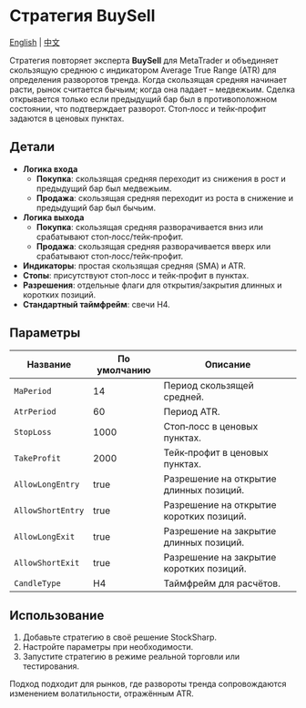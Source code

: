 # Стратегия BuySell
[English](README.md) | [中文](README_cn.md)

Стратегия повторяет эксперта **BuySell** для MetaTrader и объединяет скользящую среднюю с индикатором Average True Range (ATR) для определения разворотов тренда.
Когда скользящая средняя начинает расти, рынок считается бычьим; когда она падает – медвежьим.
Сделка открывается только если предыдущий бар был в противоположном состоянии, что подтверждает разворот.
Стоп‑лосс и тейк‑профит задаются в ценовых пунктах.

## Детали

- **Логика входа**
  - **Покупка**: скользящая средняя переходит из снижения в рост и предыдущий бар был медвежьим.
  - **Продажа**: скользящая средняя переходит из роста в снижение и предыдущий бар был бычьим.
- **Логика выхода**
  - **Покупка**: скользящая средняя разворачивается вниз или срабатывают стоп‑лосс/тейк‑профит.
  - **Продажа**: скользящая средняя разворачивается вверх или срабатывают стоп‑лосс/тейк‑профит.
- **Индикаторы**: простая скользящая средняя (SMA) и ATR.
- **Стопы**: присутствуют стоп‑лосс и тейк‑профит в пунктах.
- **Разрешения**: отдельные флаги для открытия/закрытия длинных и коротких позиций.
- **Стандартный таймфрейм**: свечи H4.

## Параметры

| Название | По умолчанию | Описание |
| -------- | ------------ | -------- |
| `MaPeriod` | 14 | Период скользящей средней. |
| `AtrPeriod` | 60 | Период ATR. |
| `StopLoss` | 1000 | Стоп‑лосс в ценовых пунктах. |
| `TakeProfit` | 2000 | Тейк‑профит в ценовых пунктах. |
| `AllowLongEntry` | true | Разрешение на открытие длинных позиций. |
| `AllowShortEntry` | true | Разрешение на открытие коротких позиций. |
| `AllowLongExit` | true | Разрешение на закрытие длинных позиций. |
| `AllowShortExit` | true | Разрешение на закрытие коротких позиций. |
| `CandleType` | H4 | Таймфрейм для расчётов. |

## Использование

1. Добавьте стратегию в своё решение StockSharp.
2. Настройте параметры при необходимости.
3. Запустите стратегию в режиме реальной торговли или тестирования.

Подход подходит для рынков, где развороты тренда сопровождаются изменением волатильности, отражённым ATR.
